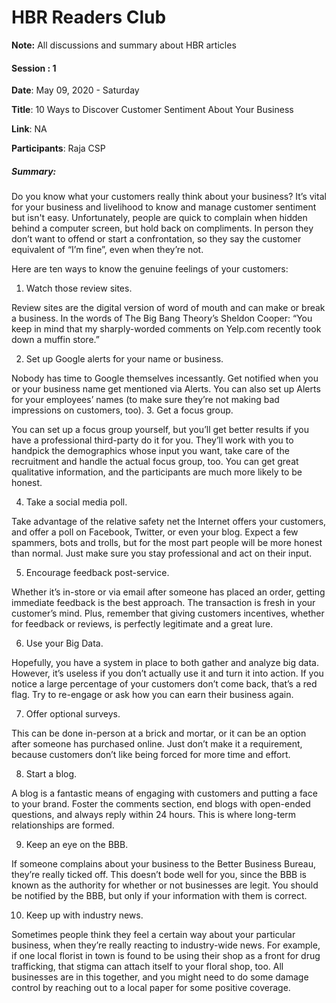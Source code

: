 # HBR Readers Club

**Note:** All discussions and summary about HBR articles




#### Session : 1

**Date**: May 09, 2020 - Saturday

**Title**: 
10 Ways to Discover Customer Sentiment About Your Business

**Link**: NA

**Participants**: Raja CSP

##### Summary:
Do you know what your customers really think about your business? It’s vital for your business and livelihood to know and manage customer sentiment but isn't easy. Unfortunately, people are quick to complain when hidden behind a computer screen, but hold back on compliments. In person they don’t want to offend or start a confrontation, so they say the customer equivalent of “I’m fine”, even when they’re not.

Here are ten ways to know the genuine feelings of your customers:

1. Watch those review sites.

Review sites are the digital version of word of mouth and can make or break a business. In the words of The Big Bang Theory’s Sheldon Cooper: “You keep in mind that my sharply-worded comments on Yelp.com recently took down a muffin store.”

2. Set up Google alerts for your name or business.

Nobody has time to Google themselves incessantly. Get notified when you or your business name get mentioned via Alerts. You can also set up Alerts for your employees’ names (to make sure they’re not making bad impressions on customers, too).
3. Get a focus group.

You can set up a focus group yourself, but you’ll get better results if you have a professional third-party do it for you. They’ll work with you to handpick the demographics whose input you want, take care of the recruitment and handle the actual focus group, too. You can get great qualitative information, and the participants are much more likely to be honest.

4. Take a social media poll.

Take advantage of the relative safety net the Internet offers your customers, and offer a poll on Facebook, Twitter, or even your blog. Expect a few spammers, bots and trolls, but for the most part people will be more honest than normal. Just make sure you stay professional and act on their input.

5. Encourage feedback post-service.

Whether it’s in-store or via email after someone has placed an order, getting immediate feedback is the best approach. The transaction is fresh in your customer’s mind. Plus, remember that giving customers incentives, whether for feedback or reviews, is perfectly legitimate and a great lure.

6. Use your Big Data.

Hopefully, you have a system in place to both gather and analyze big data. However, it’s useless if you don’t actually use it and turn it into action. If you notice a large percentage of your customers don’t come back, that’s a red flag. Try to re-engage or ask how you can earn their business again.

7. Offer optional surveys.

This can be done in-person at a brick and mortar, or it can be an option after someone has purchased online. Just don’t make it a requirement, because customers don’t like being forced for more time and effort.

8. Start a blog.

A blog is a fantastic means of engaging with customers and putting a face to your brand. Foster the comments section, end blogs with open-ended questions, and always reply within 24 hours. This is where long-term relationships are formed.

9. Keep an eye on the BBB.

If someone complains about your business to the Better Business Bureau, they’re really ticked off. This doesn’t bode well for you, since the BBB is known as the authority for whether or not businesses are legit. You should be notified by the BBB, but only if your information with them is correct.

10. Keep up with industry news.

Sometimes people think they feel a certain way about your particular business, when they’re really reacting to industry-wide news. For example, if one local florist in town is found to be using their shop as a front for drug trafficking, that stigma can attach itself to your floral shop, too. All businesses are in this together, and you might need to do some damage control by reaching out to a local paper for some positive coverage.
